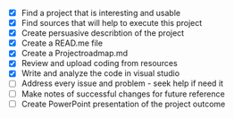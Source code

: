 - [x] Find a project that is interesting and usable
- [x] Find sources that will help to execute this project
- [x] Create persuasive describtion of the project
- [x] Create a READ.me file
- [x] Create a Projectroadmap.md
- [x] Review and upload coding from resources
- [x] Write and analyze the code in visual studio
- [ ] Address every issue and problem - seek help if need it
- [ ] Make notes of successful changes for future reference
- [ ] Create PowerPoint presentation of the project outcome 
